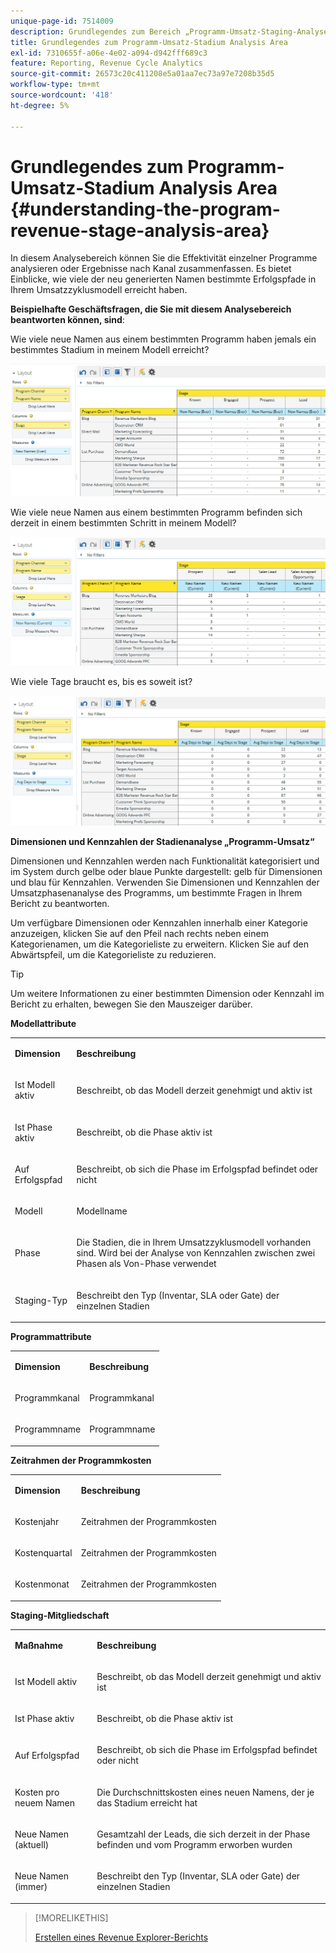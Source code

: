 ```yaml
---
unique-page-id: 7514009
description: Grundlegendes zum Bereich „Programm-Umsatz-Staging-Analyse“ - Marketo-Dokumente - Produktdokumentation
title: Grundlegendes zum Programm-Umsatz-Stadium Analysis Area
exl-id: 7310655f-a06e-4e02-a094-d942fff689c3
feature: Reporting, Revenue Cycle Analytics
source-git-commit: 26573c20c411208e5a01aa7ec73a97e7208b35d5
workflow-type: tm+mt
source-wordcount: '418'
ht-degree: 5%

---
```


# Grundlegendes zum Programm-Umsatz-Stadium Analysis Area {#understanding-the-program-revenue-stage-analysis-area}

In diesem Analysebereich können Sie die Effektivität einzelner Programme analysieren oder Ergebnisse nach Kanal zusammenfassen. Es bietet Einblicke, wie viele der neu generierten Namen bestimmte Erfolgspfade in Ihrem Umsatzzyklusmodell erreicht haben.

**Beispielhafte Geschäftsfragen, die Sie mit diesem Analysebereich beantworten können, sind**:

Wie viele neue Namen aus einem bestimmten Programm haben jemals ein bestimmtes Stadium in meinem Modell erreicht?

![](assets/one-3.png)

Wie viele neue Namen aus einem bestimmten Programm befinden sich derzeit in einem bestimmten Schritt in meinem Modell?

![](assets/two-3.png)

Wie viele Tage braucht es, bis es soweit ist?

![](assets/three-3.png)

**Dimensionen und Kennzahlen der Stadienanalyse „Programm-Umsatz“**

Dimensionen und Kennzahlen werden nach Funktionalität kategorisiert und im System durch gelbe oder blaue Punkte dargestellt: gelb für Dimensionen und blau für Kennzahlen. Verwenden Sie Dimensionen und Kennzahlen der Umsatzphasenanalyse des Programms, um bestimmte Fragen in Ihrem Bericht zu beantworten.

Um verfügbare Dimensionen oder Kennzahlen innerhalb einer Kategorie anzuzeigen, klicken Sie auf den Pfeil nach rechts neben einem Kategorienamen, um die Kategorieliste zu erweitern. Klicken Sie auf den Abwärtspfeil, um die Kategorieliste zu reduzieren.

>[!TIP]
>
>Um weitere Informationen zu einer bestimmten Dimension oder Kennzahl im Bericht zu erhalten, bewegen Sie den Mauszeiger darüber.

**Modellattribute**

<table>
 <tbody>
  <tr>
   <td colspan="1" rowspan="1"><strong>Dimension</strong></td>
   <td colspan="1" rowspan="1"><p><strong>Beschreibung</strong></p></td>
  </tr>
  <tr>
   <td colspan="1" rowspan="1"><p>Ist Modell aktiv</p></td>
   <td colspan="1" rowspan="1"><p>Beschreibt, ob das Modell derzeit genehmigt und aktiv ist</p></td>
  </tr>
  <tr>
   <td colspan="1" rowspan="1"><p>Ist Phase aktiv</p></td>
   <td colspan="1" rowspan="1"><p>Beschreibt, ob die Phase aktiv ist</p></td>
  </tr>
  <tr>
   <td colspan="1" rowspan="1"><p>Auf Erfolgspfad</p></td>
   <td colspan="1" rowspan="1"><p>Beschreibt, ob sich die Phase im Erfolgspfad befindet oder nicht</p></td>
  </tr>
  <tr>
   <td colspan="1" rowspan="1"><p>Modell</p></td>
   <td colspan="1" rowspan="1"><p>Modellname</p></td>
  </tr>
  <tr>
   <td colspan="1" rowspan="1"><p>Phase</p></td>
   <td colspan="1" rowspan="1"><p>Die Stadien, die in Ihrem Umsatzzyklusmodell vorhanden sind. Wird bei der Analyse von Kennzahlen zwischen zwei Phasen als Von-Phase verwendet</p></td>
  </tr>
  <tr>
   <td colspan="1" rowspan="1"><p>Staging-Typ</p></td>
   <td colspan="1" rowspan="1"><p>Beschreibt den Typ (Inventar, SLA oder Gate) der einzelnen Stadien</p></td>
  </tr>
 </tbody>
</table>

**Programmattribute**

<table>
 <tbody>
  <tr>
   <td colspan="1" rowspan="1"><p><strong>Dimension</strong></p></td>
   <td colspan="1" rowspan="1"><p><strong>Beschreibung</strong></p></td>
  </tr>
  <tr>
   <td colspan="1" rowspan="1"><p>Programmkanal</p></td>
   <td colspan="1" rowspan="1"><p>Programmkanal</p></td>
  </tr>
  <tr>
   <td colspan="1" rowspan="1"><p>Programmname</p></td>
   <td colspan="1" rowspan="1"><p>Programmname</p></td>
  </tr>
 </tbody>
</table>

**Zeitrahmen der Programmkosten**

<table>
 <tbody>
  <tr>
   <td colspan="1" rowspan="1"><p><strong>Dimension</strong></p></td>
   <td colspan="1" rowspan="1"><p><strong>Beschreibung</strong></p></td>
  </tr>
  <tr>
   <td colspan="1" rowspan="1"><p>Kostenjahr</p></td>
   <td colspan="1" rowspan="1"><p>Zeitrahmen der Programmkosten</p></td>
  </tr>
  <tr>
   <td colspan="1" rowspan="1"><p>Kostenquartal</p></td>
   <td colspan="1" rowspan="1"><p>Zeitrahmen der Programmkosten</p></td>
  </tr>
  <tr>
   <td colspan="1" rowspan="1"><p>Kostenmonat</p></td>
   <td colspan="1" rowspan="1"><p>Zeitrahmen der Programmkosten</p></td>
  </tr>
 </tbody>
</table>

**Staging-Mitgliedschaft**

<table>
 <tbody>
  <tr>
   <td colspan="1" rowspan="1"><p><strong>Maßnahme</strong></p></td>
   <td colspan="1" rowspan="1"><p><strong>Beschreibung</strong></p></td>
  </tr>
  <tr>
   <td colspan="1" rowspan="1"><p>Ist Modell aktiv</p></td>
   <td colspan="1" rowspan="1"><p>Beschreibt, ob das Modell derzeit genehmigt und aktiv ist</p></td>
  </tr>
  <tr>
   <td colspan="1" rowspan="1"><p>Ist Phase aktiv</p></td>
   <td colspan="1" rowspan="1"><p>Beschreibt, ob die Phase aktiv ist</p></td>
  </tr>
  <tr>
   <td colspan="1" rowspan="1"><p>Auf Erfolgspfad</p></td>
   <td colspan="1" rowspan="1"><p>Beschreibt, ob sich die Phase im Erfolgspfad befindet oder nicht</p></td>
  </tr>
  <tr>
   <td colspan="1" rowspan="1"><p>Kosten pro neuem Namen</p></td>
   <td colspan="1" rowspan="1"><p>Die Durchschnittskosten eines neuen Namens, der je das Stadium erreicht hat</p></td>
  </tr>
  <tr>
   <td colspan="1" rowspan="1"><p>Neue Namen (aktuell)</p></td>
   <td colspan="1" rowspan="1"><p>Gesamtzahl der Leads, die sich derzeit in der Phase befinden und vom Programm erworben wurden</p></td>
  </tr>
  <tr>
   <td colspan="1" rowspan="1"><p>Neue Namen (immer)</p></td>
   <td colspan="1" rowspan="1"><p>Beschreibt den Typ (Inventar, SLA oder Gate) der einzelnen Stadien</p></td>
  </tr>
 </tbody>
</table>

>[!MORELIKETHIS]
>
>[Erstellen eines Revenue Explorer-Berichts](/help/marketo/product-docs/reporting/revenue-cycle-analytics/revenue-explorer/create-a-revenue-explorer-report.md)
